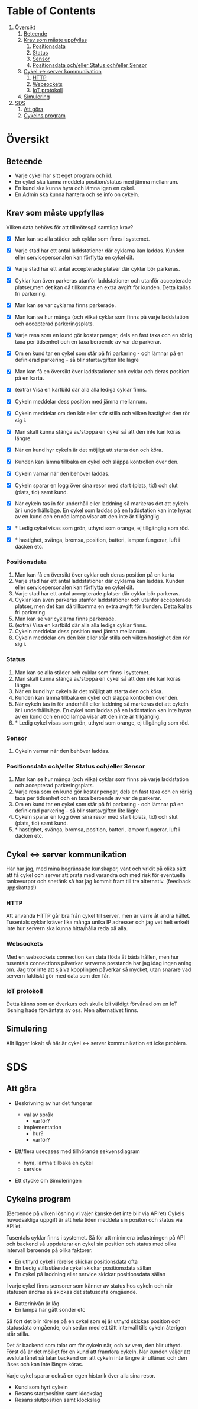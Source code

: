 
# Table of Contents

1.  [Översikt](#org7a003be)
    1.  [Beteende](#org613b6f8)
    2.  [Krav som måste uppfyllas](#org547951f)
        1.  [Positionsdata](#org2b47234)
        2.  [Status](#org59ba7ad)
        3.  [Sensor](#org93cb437)
        4.  [Positionsdata och/eller Status och/eller Sensor](#org56ec0ce)
    3.  [Cykel <-> server kommunikation](#org43f39df)
        1.  [HTTP](#org61fd13f)
        2.  [Websockets](#org20fd39f)
        3.  [IoT protokoll](#orgf9b3946)
    4.  [Simulering](#org12d7e2e)
2.  [SDS](#org07de66f)
    1.  [Att göra](#orgb6dc390)
    2.  [Cykelns program](#orgaa9e1cc)



<a id="org7a003be"></a>

# Översikt


<a id="org613b6f8"></a>

## Beteende

-   Varje cykel har sitt eget program och id.
-   En cykel ska kunna meddela position/status med jämna mellanrum.
-   En kund ska kunna hyra och lämna igen en cykel.
-   En Admin ska kunna hantera och se info on cykeln.


<a id="org547951f"></a>

## Krav som måste uppfyllas

Vilken data behövs för att tillmötesgå samtliga krav?

-   [X] Man kan se alla städer och cyklar som finns i systemet.
-   [X] Varje stad har ett antal laddstationer där cyklarna kan laddas. Kunden eller servicepersonalen kan förflytta en cykel dit.
-   [X] Varje stad har ett antal accepterade platser där cyklar bör parkeras.
-   [X] Cyklar kan även parkeras utanför laddstationer och utanför accepterade platser,men det kan då tillkomma en extra avgift för kunden. Detta kallas fri parkering.
-   [X] Man kan se var cyklarna finns parkerade.
-   [X] Man kan se hur många (och vilka) cyklar som finns på varje laddstation och accepterad parkeringsplats.
-   [X] Varje resa som en kund gör kostar pengar, dels en fast taxa och en rörlig taxa per tidsenhet och en taxa beroende av var de parkerar.
-   [X] Om en kund tar en cykel som står på fri parkering - och lämnar på en definierad parkering - så blir startavgiften lite lägre
-   [X] Man kan få en översikt över laddstationer och cyklar och deras position på en karta.
-   [X] (extra) Visa en kartbild där alla alla lediga cyklar finns.
-   [X] Cykeln meddelar dess position med jämna mellanrum.
-   [X] Cykeln meddelar om den kör eller står stilla och vilken hastighet den rör sig i.
-   [X] Man skall kunna stänga av/stoppa en cykel så att den inte kan köras längre.
-   [X] När en kund hyr cykeln är det möjligt att starta den och köra.
-   [X] Kunden kan lämna tillbaka en cykel och släppa kontrollen över den.
-   [X] Cykeln varnar när den behöver laddas.
-   [X] Cykeln sparar en logg över sina resor med start (plats, tid) och slut (plats, tid) samt kund.
-   [X] När cykeln tas in för underhåll eller laddning så markeras det att cykeln är i underhållsläge. En cykel som laddas på en laddstation kan inte hyras av en kund och en röd lampa visar att den inte är tillgänglig.
-   [X] \* Ledig cykel visas som grön, uthyrd som orange, ej tillgänglig som röd.
-   [X] \* hastighet, svänga, bromsa, position, batteri, lampor fungerar, luft i däcken etc.


<a id="org2b47234"></a>

### Positionsdata

1.  Man kan få en översikt över cyklar och deras position på en karta
2.  Varje stad har ett antal laddstationer där cyklarna kan laddas.
    Kunden eller servicepersonalen kan förflytta en cykel dit.
3.  Varje stad har ett antal accepterade platser där cyklar bör parkeras.
4.  Cyklar kan även parkeras utanför laddstationer och utanför accepterade platser,
    men det kan då tillkomma en extra avgift för kunden. Detta kallas fri parkering.
5.  Man kan se var cyklarna finns parkerade.
6.  (extra) Visa en kartbild där alla alla lediga cyklar finns.
7.  Cykeln meddelar dess position med jämna mellanrum.
8.  Cykeln meddelar om den kör eller står stilla och vilken hastighet den rör sig i.


<a id="org59ba7ad"></a>

### Status

1.  Man kan se alla städer och cyklar som finns i systemet.
2.  Man skall kunna stänga av/stoppa en cykel så att den inte kan köras längre.
3.  När en kund hyr cykeln är det möjligt att starta den och köra.
4.  Kunden kan lämna tillbaka en cykel och släppa kontrollen över den.
5.  När cykeln tas in för underhåll eller laddning så markeras det att cykeln är i underhållsläge. En cykel som laddas på en laddstation kan inte hyras av en kund och en röd lampa visar att den inte är tillgänglig.
6.  \* Ledig cykel visas som grön, uthyrd som orange, ej tillgänglig som röd.


<a id="org93cb437"></a>

### Sensor

1.  Cykeln varnar när den behöver laddas.


<a id="org56ec0ce"></a>

### Positionsdata och/eller Status och/eller Sensor

1.  Man kan se hur många (och vilka) cyklar som finns på varje laddstation och accepterad parkeringsplats.
2.  Varje resa som en kund gör kostar pengar, dels en fast taxa och en rörlig taxa per tidsenhet och en taxa beroende av var de parkerar.
3.  Om en kund tar en cykel som står på fri parkering - och lämnar på en definierad parkering - så blir startavgiften lite lägre
4.  Cykeln sparar en logg över sina resor med start (plats, tid) och slut (plats, tid) samt kund.
5.  \* hastighet, svänga, bromsa, position, batteri, lampor fungerar, luft i däcken etc.


<a id="org43f39df"></a>

## Cykel <-> server kommunikation

Här har jag, med mina begränsade kunskaper, vänt och vridit på olika sätt att få cykel
och server att prata med varandra och med risk för eventuella tankevurpor och snetänk
så har jag kommit fram till tre alternativ. (feedback uppskattas!)


<a id="org61fd13f"></a>

### HTTP

Att använda HTTP går bra från cykel till server, men är värre åt andra hållet.
Tusentals cyklar kräver lika många unika IP adresser och jag vet helt enkelt inte hur
servern ska kunna hitta/hålla reda på alla.


<a id="org20fd39f"></a>

### Websockets

Med en websockets connection kan data flöda åt båda hållen, men hur tusentals connections
påverkar serverns prestanda har jag idag ingen aning om. Jag tror inte att själva
kopplingen påverkar så mycket, utan snarare vad servern faktiskt gör med data som den får.


<a id="orgf9b3946"></a>

### IoT protokoll

Detta känns som en överkurs och skulle bli väldigt förvånad om en IoT lösning hade förväntats av oss.
Men alternativet finns.


<a id="org12d7e2e"></a>

## Simulering

Allt ligger lokalt så här är cykel <-> server kommunikation ett icke problem.


<a id="org07de66f"></a>

# SDS


<a id="orgb6dc390"></a>

## Att göra

-   Beskrivning av hur det fungerar
    -   val av språk
        -   varför?
    -   implementation
        -   hur?
        -   varför?

-   Ett/flera usecases med tillhörande sekvensdiagram
    -   hyra, lämna tillbaka en cykel
    -   service

-   Ett stycke om Simuleringen


<a id="orgaa9e1cc"></a>

## Cykelns program

(Beroende på vilken lösning vi väjer kanske det inte blir via API&rsquo;et)
Cykels huvudsakliga uppgift är att hela tiden meddela sin positon och status via API&rsquo;et.

Tusentals cyklar finns i systemet. Så för att minimera belastningen på API och backend så
uppdaterar en cykel sin position och status med olika intervall beroende på olika faktorer.

-   En uthyrd cykel i rörelse skickar positionsdata ofta
-   En Ledig stillastående cykel skickar positionsdata sällan
-   En cykel på laddning eller service skickar positionsdata sällan

I varje cykel finns sensorer som känner av status hos cykeln och när statusen ändras
så skickas det statusdata omgående.

-   Batterinivån är låg
-   En lampa har gått sönder etc

Så fort det blir rörelse på en cykel som ej är uthyrd skickas position och statusdata
omgående, och sedan med ett tätt intervall tills cykeln återigen står stilla.

Det är backend som talar om för cykeln när, och av vem, den blir uthyrd. Först då är
det möjligt för en kund att framföra cykeln. När kunden väljer att avsluta lånet
så talar backend om att cykeln inte längre är utlånad och den låses och kan inte längre
köras.

Varje cykel sparar också en egen historik över alla sina resor.

-   Kund som hyrt cykeln
-   Resans startposition samt klockslag
-   Resans slutposition samt klockslag

